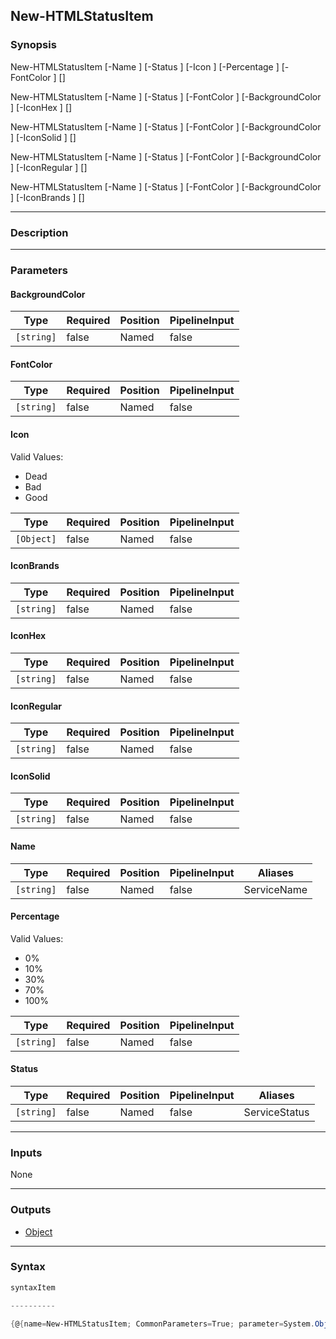 New-HTMLStatusItem
------------------

### Synopsis

New-HTMLStatusItem [-Name <string>] [-Status <string>] [-Icon <Object>] [-Percentage <string>] [-FontColor <string>] [<CommonParameters>]

New-HTMLStatusItem [-Name <string>] [-Status <string>] [-FontColor <string>] [-BackgroundColor <string>] [-IconHex <string>] [<CommonParameters>]

New-HTMLStatusItem [-Name <string>] [-Status <string>] [-FontColor <string>] [-BackgroundColor <string>] [-IconSolid <string>] [<CommonParameters>]

New-HTMLStatusItem [-Name <string>] [-Status <string>] [-FontColor <string>] [-BackgroundColor <string>] [-IconRegular <string>] [<CommonParameters>]

New-HTMLStatusItem [-Name <string>] [-Status <string>] [-FontColor <string>] [-BackgroundColor <string>] [-IconBrands <string>] [<CommonParameters>]

---

### Description

---

### Parameters
#### **BackgroundColor**

|Type      |Required|Position|PipelineInput|
|----------|--------|--------|-------------|
|`[string]`|false   |Named   |false        |

#### **FontColor**

|Type      |Required|Position|PipelineInput|
|----------|--------|--------|-------------|
|`[string]`|false   |Named   |false        |

#### **Icon**

Valid Values:

* Dead
* Bad
* Good

|Type      |Required|Position|PipelineInput|
|----------|--------|--------|-------------|
|`[Object]`|false   |Named   |false        |

#### **IconBrands**

|Type      |Required|Position|PipelineInput|
|----------|--------|--------|-------------|
|`[string]`|false   |Named   |false        |

#### **IconHex**

|Type      |Required|Position|PipelineInput|
|----------|--------|--------|-------------|
|`[string]`|false   |Named   |false        |

#### **IconRegular**

|Type      |Required|Position|PipelineInput|
|----------|--------|--------|-------------|
|`[string]`|false   |Named   |false        |

#### **IconSolid**

|Type      |Required|Position|PipelineInput|
|----------|--------|--------|-------------|
|`[string]`|false   |Named   |false        |

#### **Name**

|Type      |Required|Position|PipelineInput|Aliases    |
|----------|--------|--------|-------------|-----------|
|`[string]`|false   |Named   |false        |ServiceName|

#### **Percentage**

Valid Values:

* 0%
* 10%
* 30%
* 70%
* 100%

|Type      |Required|Position|PipelineInput|
|----------|--------|--------|-------------|
|`[string]`|false   |Named   |false        |

#### **Status**

|Type      |Required|Position|PipelineInput|Aliases      |
|----------|--------|--------|-------------|-------------|
|`[string]`|false   |Named   |false        |ServiceStatus|

---

### Inputs
None

---

### Outputs
* [Object](https://learn.microsoft.com/en-us/dotnet/api/System.Object)

---

### Syntax
```PowerShell
syntaxItem
```
```PowerShell
----------
```
```PowerShell
{@{name=New-HTMLStatusItem; CommonParameters=True; parameter=System.Object[]}, @{name=New-HTMLStatusItem; CommonParameters=True; parameter=System.Object[]}, @{name=Ne…
```
